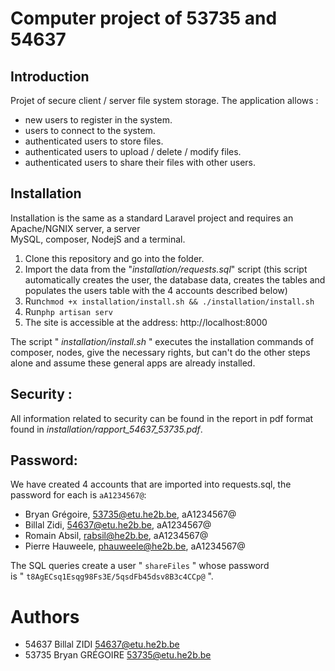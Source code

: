 
# Computer project of 53735 and 54637

## Introduction

Projet of secure client / server file system storage. The application allows :

- new users to register in the system.
- users to connect to the system.
- authenticated users to store files.
- authenticated users to upload / delete / modify files.
- authenticated users to share their files with other users.

## Installation

Installation is the same as a standard Laravel project and requires an Apache/NGNIX server, a server  
MySQL, composer, NodejS and a terminal.

1) Clone this repository and go into the folder.
2) Import the data from the "*installation/requests.sql*" script (this script automatically creates the user, the database data, creates the tables and populates the users table with the 4 accounts described below)
3)  Run`chmod +x installation/install.sh && ./installation/install.sh`
4)  Run`php artisan serv`
5) The site is accessible at the address: http://localhost:8000

The script " *installation/install.sh* " executes the installation commands of composer, nodes, give the necessary rights,  but can't do the other steps alone and assume these general apps are already installed.

## Security :
All information related to security can be found in the report in pdf format found in *installation/rapport_54637_53735.pdf*.

## Password:

We have created 4 accounts that are imported into requests.sql, the password for each is `aA1234567@`:

- Bryan Grégoire, 53735@etu.he2b.be, aA1234567@
- Billal Zidi, 54637@etu.he2b.be, aA1234567@
- Romain Absil, rabsil@he2b.be, aA1234567@
- Pierre Hauweele, phauweele@he2b.be, aA1234567@

The SQL queries create a user " `shareFiles` " whose password  
is " `t8AgECsq1Esqg98Fs3E/5qsdFb45dsv8B3c4CCp@` ".

# Authors
- 54637 Billal ZIDI 54637@etu.he2b.be
- 53735 Bryan GRÉGOIRE 53735@etu.he2b.be